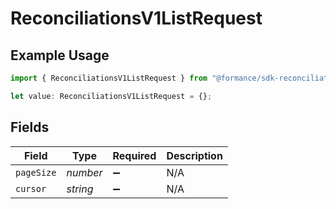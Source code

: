 # ReconciliationsV1ListRequest

## Example Usage

```typescript
import { ReconciliationsV1ListRequest } from "@formance/sdk-reconciliation/models/operations";

let value: ReconciliationsV1ListRequest = {};
```

## Fields

| Field              | Type               | Required           | Description        |
| ------------------ | ------------------ | ------------------ | ------------------ |
| `pageSize`         | *number*           | :heavy_minus_sign: | N/A                |
| `cursor`           | *string*           | :heavy_minus_sign: | N/A                |